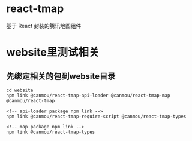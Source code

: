 # react-tmap
基于 React 封装的腾讯地图组件

# website里测试相关
## 先绑定相关的包到website目录
```
cd website
npm link @canmou/react-tmap-api-loader @canmou/react-tmap-map @canmou/react-tmap

<!-- api-loader package npm link -->
npm link @canmou/react-tmap-require-script @canmou/react-tmap-types

<!-- map package npm link -->
npm link @canmou/react-tmap-types

```